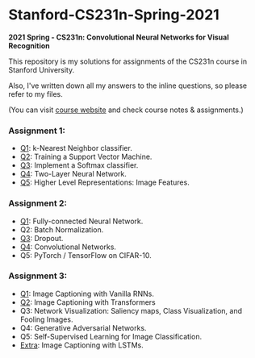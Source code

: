 # Stanford-CS231n-Spring-2021
**2021 Spring - CS231n: Convolutional Neural Networks for Visual Recognition**

This repository is my solutions for assignments of the CS231n course in Stanford University.

Also, I've written down all my answers to the inline questions, so please refer to my files.

(You can visit [course website](http://cs231n.stanford.edu/index.html) and check course notes & assignments.)

### Assignment 1:
- [Q1](https://github.com/leeyngdo/Stanford-CS231n/blob/master/assignment1/knn.ipynb): k-Nearest Neighbor classifier. 
- [Q2](https://github.com/leeyngdo/Stanford-CS231n/blob/master/assignment1/svm.ipynb): Training a Support Vector Machine.
- [Q3](https://github.com/leeyngdo/Stanford-CS231n/blob/master/assignment1/softmax.ipynb): Implement a Softmax classifier. 
- [Q4](https://github.com/leeyngdo/Stanford-CS231n/blob/master/assignment1/two_layer_net.ipynb): Two-Layer Neural Network. 
- [Q5](https://github.com/leeyngdo/Stanford-CS231n/blob/master/assignment1/features.ipynb): Higher Level Representations: Image Features.

### Assignment 2:
- [Q1](https://github.com/leeyngdo/Stanford-CS231n/blob/main/assignment2/FullyConnectedNets.ipynb): Fully-connected Neural Network. 
- Q2: Batch Normalization. 
- [Q3](https://github.com/leeyngdo/Stanford-CS231n/blob/main/assignment2/Dropout.ipynb): Dropout. 
- [Q4](https://github.com/leeyngdo/Stanford-CS231n/blob/main/assignment2/ConvolutionalNetworks.ipynb): Convolutional Networks. 
- Q5: PyTorch / TensorFlow on CIFAR-10. 
### Assignment 3:
- [Q1](https://github.com/leeyngdo/Stanford-CS231n/blob/main/assignment3/RNN_Captioning.ipynb): Image Captioning with Vanilla RNNs. 
- [Q2](https://github.com/leeyngdo/Stanford-CS231n/blob/main/assignment3/Transformer_Captioning.ipynb): Image Captioning with Transformers
- Q3: Network Visualization: Saliency maps, Class Visualization, and Fooling Images. 
- Q4: Generative Adversarial Networks. 
- Q5: Self-Supervised Learning for Image Classification. 
- [Extra](https://github.com/leeyngdo/Stanford-CS231n/blob/main/assignment3/LSTM_Captioning.ipynb): Image Captioning with LSTMs. 
